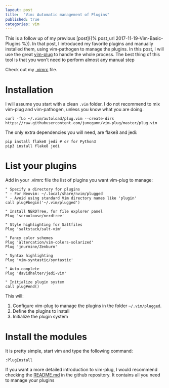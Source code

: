 ```yaml
---
layout: post
title:  "Vim: Automatic management of Plugins"
published: true
categories: vim
---
```


This is a follow up of my previous [post]({% post_url 2017-11-19-Vim-Basic-Plugins %}). In that post, I introduced
my favorite plugins and manually installed them, using vim-pathogen to manage the plugins. In this post, I will use
the great [vim-plug](https://github.com/junegunn/vim-plug) to handle the whole process. The best thing of this tool
is that you won't need to perform almost any manual step

Check out my [.vimrc](https://raw.githubusercontent.com/germfue/germfue.github.com/master/dotfiles/.vimrc) file.

# Installation

I will assume you start with a clean `.vim` folder. I do not recommend to mix vim-plug and vim-pathogen, unless
you know what you are doing.

    curl -fLo ~/.vim/autoload/plug.vim --create-dirs https://raw.githubusercontent.com/junegunn/vim-plug/master/plug.vim

The only extra dependencies you will need, are flake8 and jedi:

    pip install flake8 jedi # or for Python3
    pip3 install flake8 jedi

# List your plugins

Add in your .vimrc file the list of plugins you want vim-plug to manage:

    " Specify a directory for plugins
    " - For Neovim: ~/.local/share/nvim/plugged
    " - Avoid using standard Vim directory names like 'plugin'
    call plug#begin('~/.vim/plugged')

    " Install NERDTree, for file explorer panel
    Plug 'scrooloose/nerdtree'

    " Style highlighting for Saltfiles
    Plug 'saltstack/salt-vim'

    " Fancy color schemes
    Plug 'altercation/vim-colors-solarized'
    Plug 'jnurmine/Zenburn'

    " Syntax highlighting
    Plug 'vim-syntastic/syntastic'

    " Auto-complete
    Plug 'davidhalter/jedi-vim'

    " Initialize plugin system
    call plug#end()

This will:
1. Configure vim-plug to manage the plugins in the folder `~/.vim/plugged`.
2. Define the plugins to install
3. Initialize the plugin system

# Install the modules

It is pretty simple, start vim and type the following command:

    :PlugInstall

If you want a more detailed introduction to vim-plug, I would recommend checking the
[README.md](https://github.com/junegunn/vim-plug) in the github repository. It contains all you need to manage your
plugins
